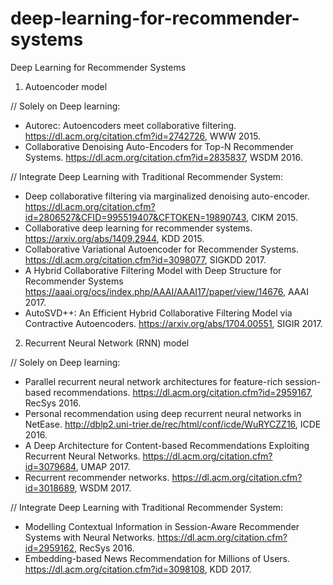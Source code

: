 # deep-learning-for-recommender-systems
Deep Learning for Recommender Systems
1. Autoencoder model

// Solely on Deep learning:
- Autorec: Autoencoders meet collaborative filtering. https://dl.acm.org/citation.cfm?id=2742726, WWW 2015.
- Collaborative Denoising Auto-Encoders for Top-N Recommender Systems. https://dl.acm.org/citation.cfm?id=2835837, WSDM 2016.

// Integrate Deep Learning with Traditional Recommender System:
- Deep collaborative filtering via marginalized denoising auto-encoder. https://dl.acm.org/citation.cfm?id=2806527&CFID=995519407&CFTOKEN=19890743, CIKM 2015.
- Collaborative deep learning for recommender systems. https://arxiv.org/abs/1409.2944, KDD 2015.
- Collaborative Variational Autoencoder for Recommender Systems. https://dl.acm.org/citation.cfm?id=3098077, SIGKDD 2017.
- A Hybrid Collaborative Filtering Model with Deep Structure for Recommender Systems https://aaai.org/ocs/index.php/AAAI/AAAI17/paper/view/14676, AAAI 2017.
- AutoSVD++: An Efficient Hybrid Collaborative Filtering Model via Contractive Autoencoders. https://arxiv.org/abs/1704.00551, SIGIR 2017.

2. Recurrent Neural Network (RNN) model

// Solely on Deep learning:
- Parallel recurrent neural network architectures for feature-rich session-based recommendations. https://dl.acm.org/citation.cfm?id=2959167, RecSys 2016.
- Personal recommendation using deep recurrent neural networks in NetEase. http://dblp2.uni-trier.de/rec/html/conf/icde/WuRYCZZ16, ICDE 2016.
- A Deep Architecture for Content-based Recommendations Exploiting Recurrent Neural Networks. https://dl.acm.org/citation.cfm?id=3079684, UMAP 2017.
- Recurrent recommender networks. https://dl.acm.org/citation.cfm?id=3018689, WSDM 2017.

// Integrate Deep Learning with Traditional Recommender System:
- Modelling Contextual Information in Session-Aware Recommender Systems with Neural Networks. https://dl.acm.org/citation.cfm?id=2959162, RecSys 2016. 
- Embedding-based News Recommendation for Millions of Users. https://dl.acm.org/citation.cfm?id=3098108, KDD 2017.
